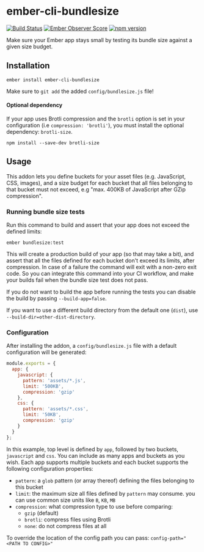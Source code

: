 ember-cli-bundlesize
==============================================================================
[![Build Status](https://travis-ci.com/kaliber5/ember-cli-bundlesize.svg?branch=master)](https://travis-ci.com/kaliber5/ember-cli-bundlesize)
[![Ember Observer Score](https://emberobserver.com/badges/ember-cli-bundlesize.svg)](https://emberobserver.com/addons/ember-cli-bundlesize)
[![npm version](https://badge.fury.io/js/ember-cli-bundlesize.svg)](https://badge.fury.io/js/ember-cli-bundlesize)

Make sure your Ember app stays small by testing its bundle size against a given size budget.

Installation
------------------------------------------------------------------------------

```
ember install ember-cli-bundlesize
```

Make sure to `git add` the added `config/bundlesize.js` file!

#### Optional dependency

If your app uses Brotli compression and the `brotli` option is set in your configuration (i.e `compression: 'brotli'`), you must install the optional dependency: `brotli-size`.

```
npm install --save-dev brotli-size
```

Usage
------------------------------------------------------------------------------

This addon lets you define buckets for your asset files (e.g. JavaScript, CSS, images), and a size budget for each
bucket that all files belonging to that bucket must not exceed, e.g "max. 400KB of JavaScript after GZip compression".

### Running bundle size tests

Run this command to build and assert that your app does not exceed the defined limits:

```
ember bundlesize:test
```
This will create a production build of your app (so that may take a bit), and assert that all the files defined for
each bucket don't exceed its limits, after compression. In case of a failure the command will exit with a non-zero exit
code. So you can integrate this command into your CI workflow, and make your builds fail when the bundle size test
does not pass.

If you do not want to build the app before running the tests you can disable the build by passing `--build-app=false`.

If you want to use a different build directory from the default one (`dist`), use `--build-dir=other-dist-directory`.

### Configuration

After installing the addon, a `config/bundlesize.js` file with a default configuration will be generated:

```js
module.exports = {
  app: {
    javascript: {
      pattern: 'assets/*.js',
      limit: '500KB',
      compression: 'gzip'
    },
    css: {
      pattern: 'assets/*.css',
      limit: '50KB',
      compression: 'gzip'
    }
  }
};
```

In this example, top level is defined by `app`, followed by two buckets, `javascript` and `css`. You can include as many apps and buckets as you wish. Each app supports multiple buckets and each bucket supports the following configuration properties:

* `pattern`: a `glob` pattern (or array thereof) defining the files belonging to this bucket
* `limit`: the maximum size all files defined by `pattern` may consume. you can use common size units like `B`, `KB`, `MB`
* `compression`: what compression type to use before comparing:
  * `gzip` (default)
  * `brotli`: compress files using Brotli
  * `none`: do not compress files at all

To override the location of the config path you can pass: `config-path="<PATH TO CONFIG>"`
